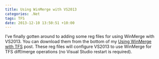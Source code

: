 ```yaml
---
title: Using WinMerge with VS2013
categories: .Net
tags: TFS
date: 2013-12-10 13:50:51 +10:00
---
```


I’ve finally gotten around to adding some reg files for using WinMerge with VS2013. You can download them from the bottom of my [Using WinMerge with TFS][0] post. These reg files will configure VS2013 to use WinMerge for TFS diff/merge operations (no Visual Studio restart is required).

[0]: /2007/06/19/using-winmerge-with-tfs/
